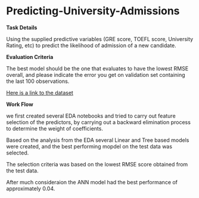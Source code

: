 # Predicting-University-Admissions
**Task Details**

Using the supplied predictive variables (GRE score, TOEFL score, University Rating, etc) to predict the likelihood of admission of a new candidate.

**Evaluation Criteria**

The best model should be the one that evaluates to have the lowest RMSE overall, and please indicate the error you get on validation set containing the last 100 observations.

[Here is a link to the dataset](https://www.kaggle.com/mohansacharya/graduate-admissions/tasks?taskId=6)

**Work Flow**

we first created several EDA notebooks and tried to carry out feature selection of the predictors, by carrying out a backward elimination process to determine the weight of coefficients.

Based on the analysis from the EDA several Linear and Tree based models were created, and the best performing mopdel on the test data was selected.

The selection criteria was based on the lowest RMSE score obtained from the test data.

After much consideraion the ANN model had the best performance of approximately 0.04. 
